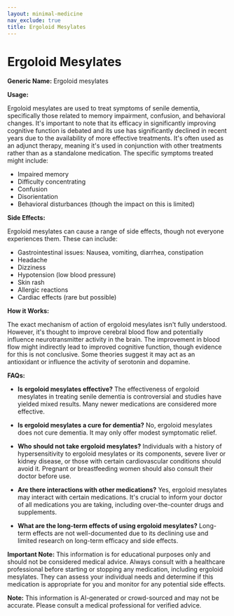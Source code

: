 ```yaml
---
layout: minimal-medicine
nav_exclude: true
title: Ergoloid Mesylates
---
```


# Ergoloid Mesylates

**Generic Name:** Ergoloid mesylates

**Usage:**

Ergoloid mesylates are used to treat symptoms of senile dementia, specifically those related to memory impairment, confusion, and behavioral changes.  It's important to note that its efficacy in significantly improving cognitive function is debated and its use has significantly declined in recent years due to the availability of more effective treatments.  It's often used as an adjunct therapy, meaning it's used in conjunction with other treatments rather than as a standalone medication.  The specific symptoms treated might include:

* Impaired memory
* Difficulty concentrating
* Confusion
* Disorientation
* Behavioral disturbances (though the impact on this is limited)


**Side Effects:**

Ergoloid mesylates can cause a range of side effects, though not everyone experiences them. These can include:

* Gastrointestinal issues: Nausea, vomiting, diarrhea, constipation
* Headache
* Dizziness
* Hypotension (low blood pressure)
* Skin rash
* Allergic reactions
* Cardiac effects (rare but possible)


**How it Works:**

The exact mechanism of action of ergoloid mesylates isn't fully understood. However, it's thought to improve cerebral blood flow and potentially influence neurotransmitter activity in the brain.  The improvement in blood flow might indirectly lead to improved cognitive function, though evidence for this is not conclusive.  Some theories suggest it may act as an antioxidant or influence the activity of serotonin and dopamine.


**FAQs:**

* **Is ergoloid mesylates effective?**  The effectiveness of ergoloid mesylates in treating senile dementia is controversial and studies have yielded mixed results.  Many newer medications are considered more effective.

* **Is ergoloid mesylates a cure for dementia?** No, ergoloid mesylates does not cure dementia. It may only offer modest symptomatic relief.

* **Who should not take ergoloid mesylates?**  Individuals with a history of hypersensitivity to ergoloid mesylates or its components, severe liver or kidney disease, or those with certain cardiovascular conditions should avoid it.  Pregnant or breastfeeding women should also consult their doctor before use.

* **Are there interactions with other medications?**  Yes, ergoloid mesylates may interact with certain medications.  It's crucial to inform your doctor of all medications you are taking, including over-the-counter drugs and supplements.

* **What are the long-term effects of using ergoloid mesylates?** Long-term effects are not well-documented due to its declining use and limited research on long-term efficacy and side effects.

**Important Note:** This information is for educational purposes only and should not be considered medical advice.  Always consult with a healthcare professional before starting or stopping any medication, including ergoloid mesylates.  They can assess your individual needs and determine if this medication is appropriate for you and monitor for any potential side effects.


**Note:** This information is AI-generated or crowd-sourced and may not be accurate. Please consult a medical professional for verified advice.